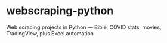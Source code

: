 # webscraping-python
Web scraping projects in Python — Bible, COVID stats, movies, TradingView, plus Excel automation
